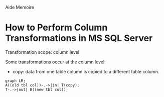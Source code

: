 Aide Memoire 

How to Perform Column Transformations in MS SQL Server 
====================================================== 

Transformation scope: column level 

Some transformations occur at the column level: 
- copy: data from one table column is copied to a different table column. 

```mermaid 
graph LR; 
A((old tbl col))-.->|in| T(copy); 
T-.->|out| B((new tbl col));
``` 
